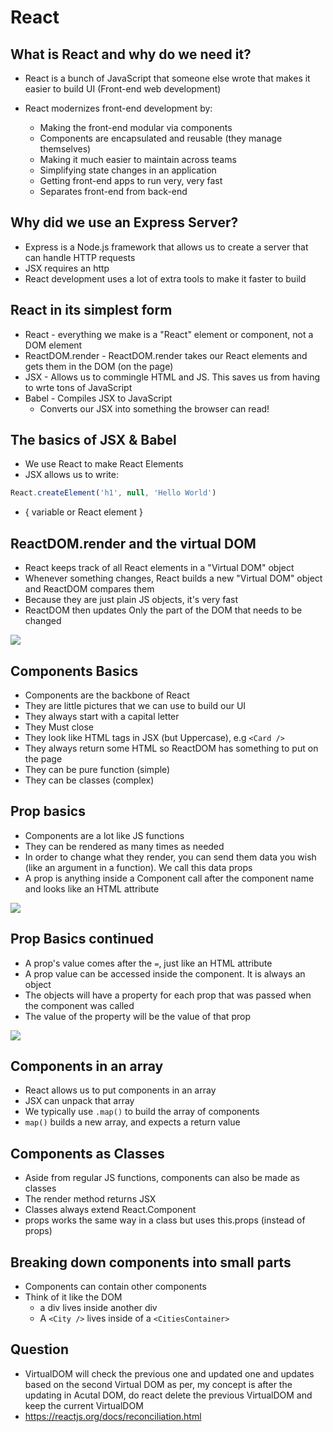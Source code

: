 # React

## What is React and why do we need it?

- React is a bunch of JavaScript that someone else wrote that makes it easier to build UI (Front-end web development)

- React modernizes front-end development by:

  - Making the front-end modular via components
  - Components are encapsulated and reusable (they manage themselves)
  - Making it much easier to maintain across teams
  - Simplifying state changes in an application
  - Getting front-end apps to run very, very fast
  - Separates front-end from back-end

## Why did we use an Express Server?
- Express is a Node.js framework that allows us to create a server that can handle HTTP requests
- JSX requires an http
- React development uses a lot of extra tools to make it faster to build

## React in its simplest form
- React - everything we make is a "React" element or component, not a DOM element
- ReactDOM.render - ReactDOM.render takes our React elements and gets them in the DOM (on the page)
- JSX - Allows us to commingle HTML and JS. This saves us from having to wrte tons of JavaScript
- Babel - Compiles JSX to JavaScript
  - Converts our JSX into something the browser can read!

## The basics of JSX & Babel

- We use React to make React Elements
- JSX allows us to write:
```javascript
React.createElement('h1', null, 'Hello World')
```
- { variable or React element }

## ReactDOM.render and the virtual DOM
- React keeps track of all React elements in a "Virtual DOM" object
- Whenever something changes, React builds a new "Virtual DOM" object and ReactDOM compares them
- Because they are just plain JS objects, it's very fast
- ReactDOM then updates Only the part of the DOM that needs to be changed

<img src="https://cdn-images-1.medium.com/max/1000/1*J8gTVVd1Mf6L0Dqg0NbNkQ.png" />

## Components Basics
- Components are the backbone of React
- They are little pictures that we can use to build our UI
- They always start with a capital letter
- They Must close
- They look like HTML tags in JSX (but Uppercase), e.g `<Card />`
- They always return some HTML so ReactDOM has something to put on the page
- They can be pure function (simple)
- They can be classes (complex)

## Prop basics
- Components are a lot like JS functions
- They can be rendered as many times as needed
- In order to change what they render, you can send them data you wish (like an argument in a function). We call this data props
- A prop is anything inside a Component call after the component name and looks like an HTML attribute
<img src="https://cdn-images-1.medium.com/max/1000/1*faLh4ItCRSdX3F3_FCwi_w.png" />

## Prop Basics continued
- A prop's value comes after the `=`, just like an HTML attribute
- A prop value can be accessed inside the component. It is always an object
- The objects will have a property for each prop that was passed when the component was called
- The value of the property will be the value of that prop

<img src="https://cdn-images-1.medium.com/max/1000/1*sSGS2gQSymtdhakXgLzTfQ.png" />

## Components in an array
- React allows us to put components in an array
- JSX can unpack that array
- We typically use `.map()` to build the array of components
- `map()` builds a new array, and expects a return value

## Components as Classes
- Aside from regular JS functions, components can also be made as classes
- The render method returns JSX
- Classes always extend React.Component
- props works the same way in a class but uses this.props (instead of props)
  
## Breaking down components into small parts
- Components can contain other components
- Think of it like the DOM
  - a div lives inside another div
  - A `<City />` lives inside of a `<CitiesContainer>`

## Question
- VirtualDOM will check the previous one and updated one and updates based on the second Virtual DOM as per, my concept is after the updating in Acutal DOM, do react delete the previous VirtualDOM and keep the current VirtualDOM
- https://reactjs.org/docs/reconciliation.html